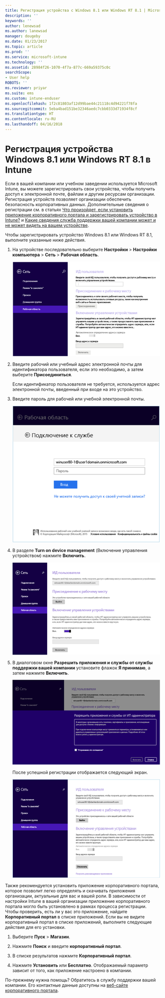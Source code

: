 ```yaml
---
title: Регистрация устройства с Windows 8.1 или Windows RT 8.1 | Microsoft Docs
description: ''
keywords: ''
author: lenewsad
ms.author: lanewsad
manager: dougeby
ms.date: 01/23/2017
ms.topic: article
ms.prod: ''
ms.service: microsoft-intune
ms.technology: ''
ms.assetid: 28984f26-1070-4f7a-877c-669a59375c0c
searchScope:
- User help
ROBOTS: ''
ms.reviewer: priyar
ms.suite: ems
ms.custom: intune-enduser
ms.openlocfilehash: 1f2c81803af12d99bae44c21118c4d94221f78fa
ms.sourcegitcommit: 5eba4bad151be32346aedc7cbb0333d71934f8cf
ms.translationtype: HT
ms.contentlocale: ru-RU
ms.lasthandoff: 04/16/2018
---
```

# <a name="how-to-enroll-your-windows-81-or-windows-rt-81-device-in-intune"></a>Регистрация устройства Windows 8.1 или Windows RT 8.1 в Intune

Если в вашей компании или учебном заведении используется Microsoft Intune, вы можете зарегистрировать свои устройства, чтобы получить доступ к электронной почте, файлам и другим ресурсам организации. Регистрация устройств позволяет организации обеспечить безопасность корпоративных данных. Дополнительные сведения о регистрации см. в статьях [Что произойдет, если установить приложение корпоративного портала и зарегистрировать устройство в Intune?](what-happens-if-you-install-the-company-portal-app-and-enroll-your-device-in-intune-windows.md) и [Какие сведения служба поддержки вашей компании может и не может видеть на вашем устройстве](what-info-can-your-company-see-when-you-enroll-your-device-in-intune.md).


Чтобы зарегистрировать устройство Windows 8.1 или Windows RT 8.1, выполните указанные ниже действия.

1.  На устройстве последовательно выберите **Настройки** &gt; **Настройки компьютера** &gt; **Сеть** &gt; **Рабочая область**.

    ![nav-to-workplace](./media/W81-1-workplacejoin.png)

2.  Введите рабочий или учебный адрес электронной почты для идентификатора пользователя, если это необходимо, а затем выберите **Присоединиться**.

    Если идентификатор пользователя не требуется, используется адрес электронной почты, введенный при входе на это устройство.

3.  Введите пароль для рабочей или учебной электронной почты.

    ![type-password](./media/W81-2-workplacesettings_signin.png)

4.  В разделе **Turn on device management** (Включение управления устройством) нажмите **Включить**.

    ![turn-on-device-management](./media/W81-3-dev-mgt-turn-on.png)

5.  В диалоговом окне **Разрешить приложения и службы от службы поддержки вашей компании** установите флажок **Я принимаю**, а затем нажмите **Включить**.

    ![turn-on-allow-apps-services](./media/W81-4-agree-allow-apps-services.png)

    После успешной регистрации отображается следующий экран.

    ![enrollment-complete](./media/W81-5-enrolled-done.png)

Также рекомендуется установить приложение корпоративного портала, которое позволит легко определять и скачивать приложения организации, актуальные для вас и вашей роли. В зависимости от настройки Intune в вашей организации приложение корпоративного портала могло быть установлено в рамках процесса регистрации. Чтобы проверить, есть ли у вас это приложение, найдите **Корпоративный портал** в списке приложений. Если вы не видите корпоративный портал в списке приложений, выполните следующие действия для его установки.

1.  Выберите **Пуск** &gt; **Магазин**.

2.  Нажмите **Поиск** и введите **корпоративный портал**.

3.  В списке результатов нажмите **Корпоративный портал**.

4.  Нажмите **Установить** или **Бесплатно**. Отображаемый параметр зависит от того, как приложение настроено в компании.

По-прежнему нужна помощь? Обратитесь в службу поддержки вашей компании. Его контактные данные доступны на [веб-сайте корпоративного портала](https://portal.manage.microsoft.com#HelpDeskDialog).
